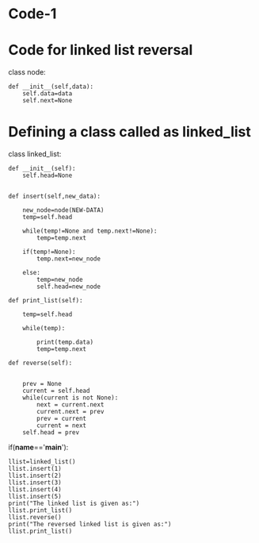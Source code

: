 # Code-1
# Code for linked list reversal
class node:

    def __init__(self,data):
        self.data=data
        self.next=None
# Defining a class called as linked_list 
class linked_list:

    def __init__(self):
        self.head=None


    def insert(self,new_data):

        new_node=node(NEW-DATA)
        temp=self.head

        while(temp!=None and temp.next!=None):
            temp=temp.next

        if(temp!=None):
            temp.next=new_node

        else:
            temp=new_node
            self.head=new_node

    def print_list(self):

        temp=self.head

        while(temp):

            print(temp.data)
            temp=temp.next

    def reverse(self):

        
        prev = None
        current = self.head
        while(current is not None):
            next = current.next
            current.next = prev
            prev = current
            current = next
        self.head = prev

        


if(__name__=='__main__'):

    llist=linked_list()
    llist.insert(1)
    llist.insert(2)
    llist.insert(3)
    llist.insert(4)
    llist.insert(5)
    print("The linked list is given as:")
    llist.print_list()
    llist.reverse()
    print("The reversed linked list is given as:")
    llist.print_list()

        
        
    
        
